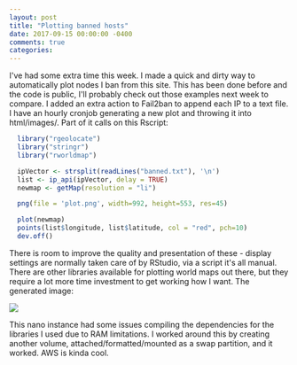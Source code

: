 ```yaml
---
layout: post
title: "Plotting banned hosts"
date: 2017-09-15 00:00:00 -0400
comments: true
categories:
---
```

I've had some extra time this week. I made a quick and dirty way to automatically plot nodes I ban from this site. This has been done before and the code is public, I'll probably check out those examples next week to compare. I added an extra action to Fail2ban to append each IP to a text file. I have an hourly cronjob generating a new plot and throwing it into html/images/. Part of it calls on this Rscript:

``` r
  library("rgeolocate")
  library("stringr")
  library("rworldmap")

  ipVector <- strsplit(readLines("banned.txt"), '\n')
  list <- ip_api(ipVector, delay = TRUE)
  newmap <- getMap(resolution = "li")

  png(file = 'plot.png', width=992, height=553, res=45)

  plot(newmap)
  points(list$longitude, list$latitude, col = "red", pch=10)
  dev.off()
```
<!-- more -->

There is room to improve the quality and presentation of these - display settings are normally taken care of by RStudio, via a script it's all manual. There are other libraries available for plotting world maps out there, but they require a lot more time investment to get working how I want. The generated image:

<img src=/images/plot.png>

This nano instance had some issues compiling the dependencies for the libraries I used due to RAM limitations. I worked around this by creating another volume, attached/formatted/mounted as a swap partition, and it worked. AWS is kinda cool.
